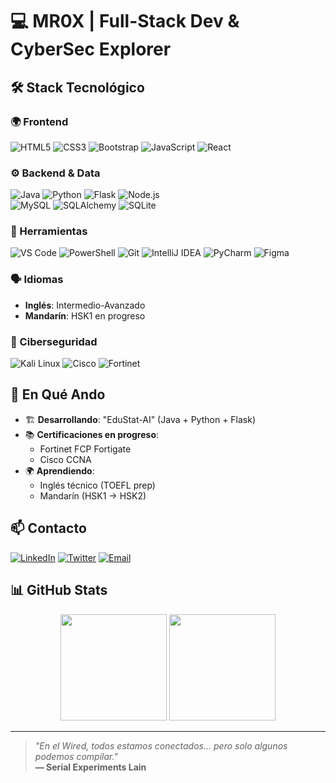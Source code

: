 # 💻 **MR0X** | Full-Stack Dev & CyberSec Explorer

## 🛠️ **Stack Tecnológico**

### **🌍 Frontend**  
![HTML5](https://img.shields.io/badge/-HTML5-E34F26?style=flat&logo=html5&logoColor=white)
![CSS3](https://img.shields.io/badge/-CSS3-1572B6?style=flat&logo=css3&logoColor=white)
![Bootstrap](https://img.shields.io/badge/-Bootstrap-7952B3?style=flat&logo=bootstrap&logoColor=white)
![JavaScript](https://img.shields.io/badge/-JavaScript-F7DF1E?style=flat&logo=javascript&logoColor=black)
![React](https://img.shields.io/badge/-React-61DAFB?style=flat&logo=react&logoColor=black)

### **⚙️ Backend & Data**  
![Java](https://img.shields.io/badge/-Java-007396?style=flat&logo=java&logoColor=white)
![Python](https://img.shields.io/badge/-Python-3776AB?style=flat&logo=python&logoColor=white)
![Flask](https://img.shields.io/badge/-Flask-000000?style=flat&logo=flask&logoColor=white)
![Node.js](https://img.shields.io/badge/-Node.js-339933?style=flat&logo=nodedotjs&logoColor=white)  
![MySQL](https://img.shields.io/badge/-MySQL-4479A1?style=flat&logo=mysql&logoColor=white)
![SQLAlchemy](https://img.shields.io/badge/-SQLAlchemy-000000?style=flat&logo=sqlalchemy&logoColor=white)
![SQLite](https://img.shields.io/badge/-SQLite-003B57?style=flat&logo=sqlite&logoColor=white)

### **🔧 Herramientas**  
![VS Code](https://img.shields.io/badge/-VS_Code-007ACC?style=flat&logo=visualstudiocode&logoColor=white)
![PowerShell](https://img.shields.io/badge/-PowerShell-5391FE?style=flat&logo=powershell&logoColor=white)
![Git](https://img.shields.io/badge/-Git-F05032?style=flat&logo=git&logoColor=white)
![IntelliJ IDEA](https://img.shields.io/badge/-IntelliJ_IDEA-000000?style=flat&logo=intellij-idea&logoColor=white)
![PyCharm](https://img.shields.io/badge/-PyCharm-000000?style=flat&logo=pycharm&logoColor=white)
![Figma](https://img.shields.io/badge/-Figma-F24E1E?style=flat&logo=figma&logoColor=white)

### **🗣️ Idiomas**  
- **Inglés**: Intermedio-Avanzado  
- **Mandarín**: HSK1 en progreso  

### **🔐 Ciberseguridad**  
![Kali Linux](https://img.shields.io/badge/-Kali_Linux-557C94?style=flat&logo=kalilinux&logoColor=white)
![Cisco](https://img.shields.io/badge/-Cisco-1BA0D7?style=flat&logo=cisco&logoColor=white)
![Fortinet](https://img.shields.io/badge/-Fortinet-EE3124?style=flat&logo=fortinet&logoColor=white)

## 🚀 **En Qué Ando**  
- 🏗️ **Desarrollando**: "EduStat-AI" (Java + Python + Flask)  
- 📚 **Certificaciones en progreso**:  
  - Fortinet FCP Fortigate  
  - Cisco CCNA  
- 🌍 **Aprendiendo**:  
  - Inglés técnico (TOEFL prep)  
  - Mandarín (HSK1 → HSK2)  

## 📫 **Contacto**  
[![LinkedIn](https://img.shields.io/badge/-LinkedIn-0A66C2?style=flat&logo=linkedin&logoColor=white)](https://linkedin.com/in/tuperfil)
[![Twitter](https://img.shields.io/badge/-Twitter-1DA1F2?style=flat&logo=twitter&logoColor=white)](https://twitter.com/tuperfil)
[![Email](https://img.shields.io/badge/-Email-D14836?style=flat&logo=gmail&logoColor=white)](mailto:tuemail@dominio.com)

## 📊 **GitHub Stats**  
<p align="center">
  <img height="170em" src="https://github-readme-stats.vercel.app/api?username=MR0X&show_icons=true&theme=dark&hide_border=true"/>
  <img height="170em" src="https://github-readme-stats.vercel.app/api/top-langs/?username=MR0X&layout=compact&theme=dark&hide_border=true"/>
</p>

---

> *"En el Wired, todos estamos conectados... pero solo algunos podemos compilar."*  
> **― Serial Experiments Lain**
